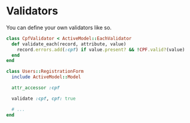# Validators

You can define your own validators like so.

```ruby
class CpfValidator < ActiveModel::EachValidator
  def validate_each(record, attribute, value)
    record.errors.add(:cpf) if value.present? && !CPF.valid?(value)
  end
end

class Users::RegistrationForm
  include ActiveModel::Model

  attr_accessor :cpf

  validate :cpf, cpf: true

  # ...
end
```
